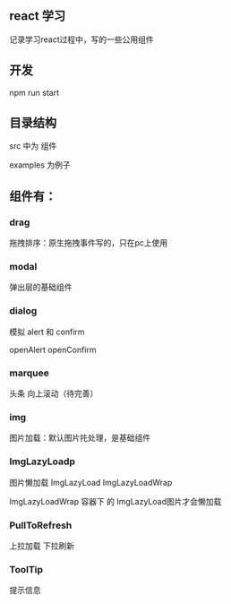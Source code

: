 ## react 学习

记录学习react过程中，写的一些公用组件


## 开发

npm run start


## 目录结构

src 中为 组件

examples 为例子


## 组件有：

### drag

拖拽排序：原生拖拽事件写的，只在pc上使用


### modal

弹出层的基础组件


### dialog

模拟 alert 和 confirm

openAlert openConfirm 


### marquee

头条 向上滚动（待完善）


### img

图片加载：默认图片扥处理，是基础组件


### ImgLazyLoadp

图片懒加载 ImgLazyLoad ImgLazyLoadWrap

ImgLazyLoadWrap 容器下 的 ImgLazyLoad图片才会懒加载


### PullToRefresh 

上拉加载 下拉刷新


### ToolTip

提示信息